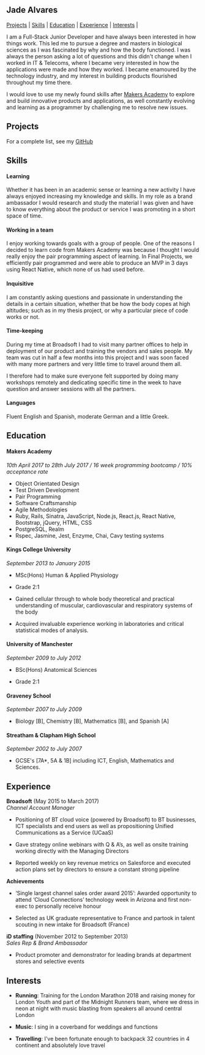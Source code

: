 ## Jade Alvares

[Projects](#Projects) |
[Skills](#Skills) |  [Education](#Education) | [Experience](#Experience) | [Interests](#Interests) |

I am a Full-Stack Junior Developer and have always been interested in how things work.  This led me to pursue a degree and masters in biological sciences as I was fascinated by why and how the body functioned.  I was always the person asking a lot of questions and this didn't change when I worked in IT & Telecoms, where I became very interested in how the applications were made and how they worked.
I became enamoured by the technology industry, and my interest in building products flourished throughout my time there.

I would love to use my newly found skills after [Makers Academy](http://www.makersacademy.com/) to explore and build innovative products and applications, as well constantly evolving and learning as a programmer by challenging me to resolve new issues.

## Projects

For a complete list, see my [GitHub](https://github.com/jjadeseravla)

## Skills

#### Learning

Whether it has been in an academic sense or learning a new activity I have always enjoyed increasing my knowledge and skills. In my role as a brand ambassador I would research and study the material I was given and have to know everything about the product or service I was promoting in a short space of time.  

#### Working in a team

I enjoy working towards goals with a group of people.  One of the reasons I decided to learn code from Makers Academy was because I thought I would really enjoy the pair programming aspect of learning.  In Final Projects, we efficiently pair programmed and were able to produce an MVP in 3 days using React Native, which none of us had used before.

#### Inquisitive

I am constantly asking questions and passionate in understanding the details in a certain situation, whether that be how the body copes at high altitudes; such as in my thesis project, or why a particular piece of code works or not.

#### Time-keeping

During my time at Broadsoft I had to visit many partner offices to help in deployment of our product and training the vendors and sales people. My team was cut in half a few months into this project and I was soon faced with many more partners and very little time to travel around them all.

I therefore had to make sure everyone felt supported by doing many workshops remotely and dedicating specific time in the week to have question and answer sessions with all the partners.

#### Languages
Fluent English and Spanish, moderate German and a little Greek.

## Education

#### Makers Academy

*10th April 2017 to 28th July 2017 / 16 week programming bootcamp / 10% acceptance rate*

- Object Orientated Design
- Test Driven Development
- Pair Programming
- Software Craftsmanship
- Agile Methodologies
- Ruby, Rails, Sinatra, JavaScript, Node.js, React.js, React Native, Bootstrap, jQuery, HTML, CSS
- PostgreSQL, Realm
- Rspec, Jasmine, Jest, Enzyme, Chai, Cavy testing systems

#### Kings College University

*September 2013 to January 2015*

- MSc(Hons) Human & Applied Physiology

- Grade 2:1

- Gained cellular through to whole body theoretical and practical understanding of muscular, cardiovascular and respiratory systems of the body

- Acquired invaluable experience working in laboratories and critical statistical modes of analysis.


#### University of Manchester

*September 2009 to July 2012*

- BSc(Hons) Anatomical Sciences

- Grade 2:1

#### Graveney School

*September 2007 to July 2009*

- Biology [B], Chemistry [B], Mathematics [B], and Spanish [A]

#### Streatham & Clapham High School

*September 2002 to July 2007*

- GCSE's [7A*, 5A & 1B] including ICT, English, Mathematics and Sciences.

## Experience

**Broadsoft** (May 2015 to March 2017)    
*Channel Account Manager*  

- Positioning of BT cloud voice (powered by Broadsoft) to BT businesses, ICT specialists and end users as well as propositioning Unified Communications as a Service (UCaaS)

- Gave strategy online webinars with Q & A’s, as well as onsite training working directly with the Managing Directors

- Reported weekly on key revenue metrics on Salesforce and executed action plans set by directors to ensure a constant strong pipeline

**Achievements**

- ‘Single largest channel sales order award 2015’:
Awarded opportunity to attend ‘Cloud Connections’ technology week in Arizona and first non-exec to personally receive honour

- Selected as UK graduate representative to France and partook in talent scouting in new intake for Broadsoft (France)

**iD staffing** (November 2012 to September 2013)   
*Sales Rep & Brand Ambassador*

- Product promoter and demonstrator for leading brands at department stores and selective events

## Interests

- **Running**: Training for the London Marathon 2018 and raising money for London Youth and part of the Midnight Runners team, where we dress in neon at night with music blasting from speakers all around central London

- **Music**: I sing in a coverband for weddings and functions

- **Travelling**: I've been fortunate enough to backpack 32 countries in 4 continent and absolutely love travel
